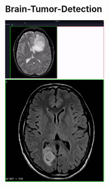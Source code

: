 # Brain-Tumor-Detection

<img src="https://github.com/ashish1sasmal/Brain-Tumor-Detection/blob/master/Results/result_tumor_1.gif" width=320>
<img src="https://github.com/ashish1sasmal/Brain-Tumor-Detection/blob/master/Results/result1.jpg" width=320>

